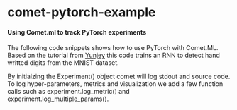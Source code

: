# comet-pytorch-example

#### Using Comet.ml to track PyTorch experiments

The following code snippets shows how to use PyTorch with Comet.ML. Based on the tutorial from [Yunjey](https://github.com/yunjey/pytorch-tutorial/blob/master/tutorials/01-basics/feedforward_neural_network/main.py) this code trains an RNN to detect hand writted digits from the MNIST dataset.

By initialzing the Experiment() object comet will log stdout and source code. To log hyper-parameters, metrics and visualization we add a few function calls such as experiment.log_metric() and experiment.log_multiple_params().
